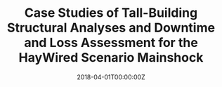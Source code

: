 ---
title: "Case Studies of Tall-Building Structural Analyses and Downtime and Loss Assessment for the HayWired Scenario Mainshock"
authors:
- Ibrahim Almufti
- Carlos Molina Hutt
- Michael Mieler
- admin
- Chad Fusco
date: "2018-04-01T00:00:00Z"
doi: "10.3133/sir20175013v2"

# Schedule page publish date (NOT publication's date).
publishDate: "2023-12-19T00:00:00Z"

# Publication type.
# Accepts a single type but formatted as a YAML list (for Hugo requirements).
# Enter a publication type from the CSL standard.
publication_types: ["report"]

# Publication name and optional abbreviated publication name.
publication: "*The HayWired Earthquake Scenario—Engineering Implications*"
publication_short: ""

abstract: ""

# Summary. An optional shortened abstract.
summary: ''

tags:
  - REDi
  - resilience
  - recovery modeling
  - building downtime
  - earthquakes
featured: false

# links:
# - name: ""
#   url: ""
url_pdf: 'https://www.researchgate.net/publication/325766998_Case_Studies_of_Tall-Building_Structural_Analyses_and_Downtime_and_Loss_Assessment_for_the_HayWired_Scenario_Mainshock'
url_code: ''
url_dataset: ''
url_poster: ''
url_project: ''
url_slides: ''
url_source: ''
url_video: ''

# Featured image
# To use, add an image named `featured.jpg/png` to your page's folder. 
image:
  caption: ''
  focal_point: ""
  preview_only: false

# Associated Projects (optional).
#   Associate this publication with one or more of your projects.
#   Simply enter your project's folder or file name without extension.
#   E.g. `internal-project` references `content/project/internal-project/index.md`.
#   Otherwise, set `projects: []`.
projects: []

# Slides (optional).
#   Associate this publication with Markdown slides.
#   Simply enter your slide deck's filename without extension.
#   E.g. `slides: "example"` references `content/slides/example/index.md`.
#   Otherwise, set `slides: ""`.
slides: ""

# Other options
show_related: true

---